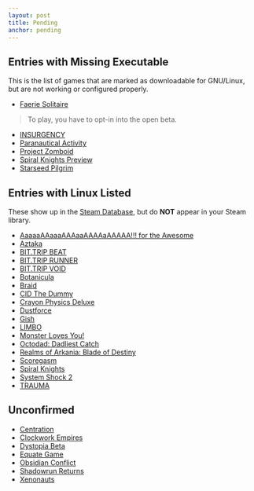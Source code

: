 ```yaml
---
layout: post
title: Pending
anchor: pending
---
```


Entries with Missing Executable
-------------------------------

This is the list of games that are marked as downloadable for GNU/Linux, but are not working or configured properly.

- [Faerie Solitaire](http://store.steampowered.com/app/38600/)
> To play, you have to opt-in into the open beta.

- [INSURGENCY](http://store.steampowered.com/app/222880/)
- [Paranautical Activity](http://store.steampowered.com/app/250580/)
- [Project Zomboid](http://store.steampowered.com/app/108600/)
- [Spiral Knights Preview](http://store.steampowered.com/app/99920/)
- [Starseed Pilgrim](http://store.steampowered.com/app/230980/)

Entries with Linux Listed
------------------------------

These show up in the [Steam Database](http://steamdb.info/linux/), but do **NOT** appear in your Steam library.

- [AaaaaAAaaaAAAaaAAAAaAAAAA!!! for the Awesome](http://store.steampowered.com/app/15560/)
- [Aztaka](http://store.steampowered.com/app/37100/)
- [BIT.TRIP BEAT](http://store.steampowered.com/app/63700/)
- [BIT.TRIP RUNNER](http://store.steampowered.com/app/63710/)
- [BIT.TRIP VOID](http://store.steampowered.com/app/205070/)
- [Botanicula](http://store.steampowered.com/app/207690/)
- [Braid](http://store.steampowered.com/app/26800/)
- [CID The Dummy](http://store.steampowered.com/app/45900/)
- [Crayon Physics Deluxe](http://store.steampowered.com/app/26900/)
- [Dustforce](http://store.steampowered.com/app/65300/)
- [Gish](http://store.steampowered.com/app/9500/)
- [LIMBO](http://store.steampowered.com/app/48000/)
- [Monster Loves You!](http://store.steampowered.com/app/226740/)
- [Octodad: Dadliest Catch](http://store.steampowered.com/app/224480/)
- [Realms of Arkania: Blade of Destiny](http://store.steampowered.com/app/237550/)
- [Scoregasm](http://store.steampowered.com/app/202410/)
- [Spiral Knights](http://store.steampowered.com/app/99900/)
- [System Shock 2](http://store.steampowered.com/app/238210/)
- [TRAUMA](http://store.steampowered.com/app/98100/)

Unconfirmed
-----------

- [Centration](http://store.steampowered.com/app/243300/)
- [Clockwork Empires](http://store.steampowered.com/app/224740/)
- [Dystopia Beta](http://store.steampowered.com/app/17590/)
- [Equate Game](http://store.steampowered.com/app/224880/)
- [Obsidian Conflict](http://store.steampowered.com/app/17750/)
- [Shadowrun Returns](http://store.steampowered.com/app/234650/)
- [Xenonauts](http://store.steampowered.com/app/223830/)
